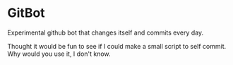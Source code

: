 # GitBot
Experimental github bot that changes itself and commits every day.

Thought it would be fun to see if I could make a small script to self commit. 
Why would you use it, I don't know. 
